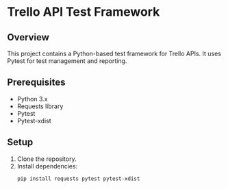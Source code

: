# Trello API Test Framework

## Overview
This project contains a Python-based test framework for Trello APIs. It uses Pytest for test management and reporting.

## Prerequisites
- Python 3.x
- Requests library
- Pytest
- Pytest-xdist

## Setup
1. Clone the repository.
2. Install dependencies:
   ```bash
   pip install requests pytest pytest-xdist
